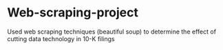 # Web-scraping-project
Used web scraping techniques (beautiful soup) to determine the effect of cutting data technology in 10-K filings
